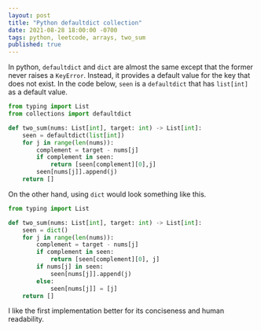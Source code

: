 ```yaml
---
layout: post
title: "Python defaultdict collection"
date: 2021-08-28 18:00:00 -0700
tags: python, leetcode, arrays, two_sum
published: true
---
```


In python, `defaultdict` and `dict` are almost the same except that the former never raises a `KeyError`.  Instead, it provides a default value for the key that does not exist.  In the code below, `seen` is a `defaultdict` that has `list[int]` as a default value.

```python
from typing import List
from collections import defaultdict 

def two_sum(nums: List[int], target: int) -> List[int]:
    seen = defaultdict(list[int])
    for j in range(len(nums)):
        complement = target - nums[j]
        if complement in seen:
            return [seen[complement][0],j]
        seen[nums[j]].append(j)
    return []
```

On the other hand, using `dict` would look something like this.

```python
from typing import List

def two_sum(nums: List[int], target: int) -> List[int]:
    seen = dict()
    for j in range(len(nums)):
        complement = target - nums[j]
        if complement in seen:
            return [seen[complement][0], j]
        if nums[j] in seen:
            seen[nums[j]].append(j)
        else:
            seen[nums[j]] = [j] 
    return []
```

I like the first implementation better for its conciseness and human readability.
